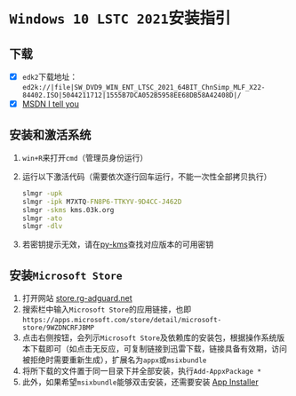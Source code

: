 # `Windows 10 LSTC 2021`安装指引

## 下载

- [x] `edk2`下载地址： `ed2k://|file|SW_DVD9_WIN_ENT_LTSC_2021_64BIT_ChnSimp_MLF_X22-84402.ISO|5044211712|1555B7DCA052B5958EE68DB58A42408D|/`
- [x] [MSDN I tell you](https://next.itellyou.cn/)

## 安装和激活系统  
1. `win+R`来打开`cmd`（管理员身份运行） 

2. 运行以下激活代码（需要依次逐行回车运行，不能一次性全部拷贝执行） 
    ```cmd
    slmgr -upk
    slmgr -ipk M7XTQ-FN8P6-TTKYV-9D4CC-J462D
    slmgr -skms kms.03k.org
    slmgr -ato
    slmgr -dlv
    ``` 

3. 若密钥提示无效，请在[py-kms](https://py-kms.readthedocs.io/en/latest/Keys.html)查找对应版本的可用密钥

## 安装`Microsoft Store`
1. 打开网站 [store.rg-adguard.net](https://store.rg-adguard.net/) 
2. 搜索栏中输入`Microsoft Store`的应用链接，也即`https://apps.microsoft.com/store/detail/microsoft-store/9WZDNCRFJBMP` 
3. 点击右侧按钮，会列示`Microsoft Store`及依赖库的安装包，根据操作系统版本下载即可（如点击无反应，可复制链接到迅雷下载，链接具备有效期，访问被拒绝时需要重新生成），扩展名为`appx`或`msixbundle` 
4. 将所下载的文件置于同一目录下并全部安装，执行`Add-AppxPackage *` 
5. 此外，如果希望`msixbundle`能够双击安装，还需要安装 [App Installer](https://apps.microsoft.com/store/detail/app-installer/9NBLGGH4NNS1?hl=en-us)
